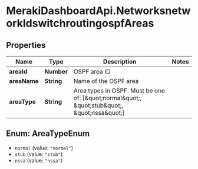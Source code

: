# MerakiDashboardApi.NetworksnetworkIdswitchroutingospfAreas

## Properties
Name | Type | Description | Notes
------------ | ------------- | ------------- | -------------
**areaId** | **Number** | OSPF area ID | 
**areaName** | **String** | Name of the OSPF area | 
**areaType** | **String** | Area types in OSPF. Must be one of: [\&quot;normal\&quot;, \&quot;stub\&quot;, \&quot;nssa\&quot;] | 

<a name="AreaTypeEnum"></a>
## Enum: AreaTypeEnum

* `normal` (value: `"normal"`)
* `stub` (value: `"stub"`)
* `nssa` (value: `"nssa"`)


